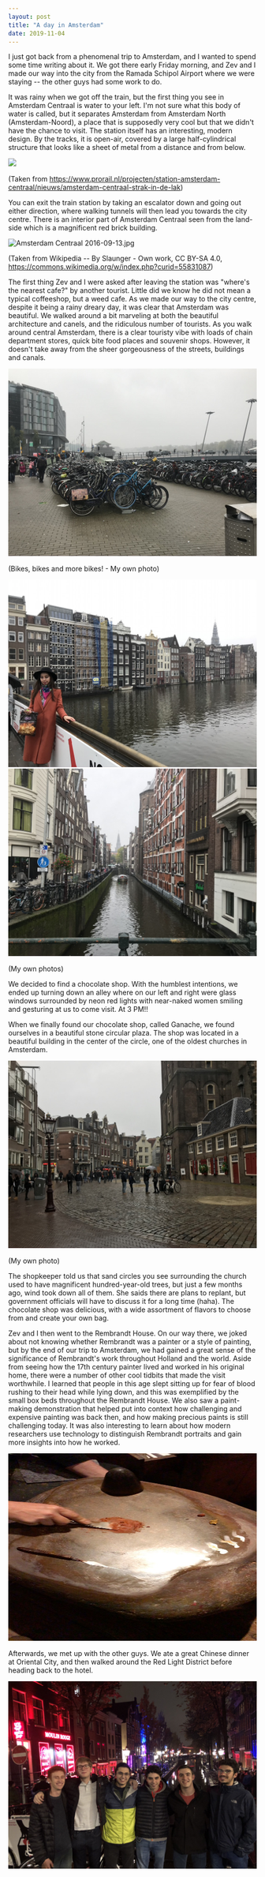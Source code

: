 ```yaml
---
layout: post
title: "A day in Amsterdam"
date: 2019-11-04
---
```


I just got back from a phenomenal trip to Amsterdam, and I wanted to spend some time writing about it. We got there early Friday morning, and Zev and I made our way into the city from the Ramada Schipol Airport where we were staying -- the other guys had some work to do.

It was rainy when we got off the train, but the first thing you see in Amsterdam Centraal is water to your left. I'm not sure what this body of water is called, but it separates Amsterdam from Amsterdam North (Amsterdam-Noord), a place that is supposedly very cool but that we didn't have the chance to visit. The station itself has an interesting, modern design. By the tracks, it is open-air, covered by a large half-cylindrical structure that looks like a sheet of metal from a distance and from below.

<img src="https://www.prorail.nl/sites/default/files/amsterdam_cs_003.jpg?itok=_7ccyTWj" />

(Taken from https://www.prorail.nl/projecten/station-amsterdam-centraal/nieuws/amsterdam-centraal-strak-in-de-lak)

You can exit the train station by taking an escalator down and going out either direction, where walking tunnels will then lead you towards the city centre. There is an interior part of Amsterdam Centraal seen from the land-side which is a magnificent red brick building.

<img src="https://upload.wikimedia.org/wikipedia/commons/thumb/0/0c/Amsterdam_Centraal_2016-09-13.jpg/2880px-Amsterdam_Centraal_2016-09-13.jpg" alt="Amsterdam Centraal 2016-09-13.jpg" />

(Taken from Wikipedia -- By Slaunger - Own work, CC BY-SA 4.0, https://commons.wikimedia.org/w/index.php?curid=55831087)

The first thing Zev and I were asked after leaving the station was "where's the nearest cafe?" by another tourist. Little did we know he did not mean a typical coffeeshop, but a weed cafe. As we made our way to the city centre, despite it being a rainy dreary day, it was clear that Amsterdam was beautiful. We walked around a bit marveling at both the beautiful architecture and canels, and the ridiculous number of tourists. As you walk around central Amsterdam, there is a clear touristy vibe with loads of chain department stores, quick bite food places and souvenir shops. However, it doesn't take away from the sheer gorgeousness of the streets, buildings and canals.

<img class="alignnone size-full wp-image-170" src="/assets/img/bikes.jpeg" alt="90B61534-F8D5-492B-A310-B79BF5DB6615_1_105_c.jpeg" width="1024" height="380" />

(Bikes, bikes and more bikes! - My own photo)

<img class="alignnone size-full wp-image-172" src="/assets/img/canal.jpeg" width="1024" height="380" /><img class="alignnone size-full wp-image-171" src="/assets/img/canal2.jpeg" alt="CFEB39B6-FBF5-449C-8760-6E6EEB1FE757_1_105_c.jpeg" width="1024" height="380" />

(My own photos)

We decided to find a chocolate shop. With the humblest intentions, we ended up turning down an alley where on our left and right were glass windows surrounded by neon red lights with near-naked women smiling and gesturing at us to come visit. At 3 PM!!

When we finally found our chocolate shop, called Ganache, we found ourselves in a beautiful stone circular plaza. The shop was located in a beautiful building in the center of the circle, one of the oldest churches in Amsterdam.

<img class="alignnone size-full wp-image-169" src="/assets/img/circle.jpeg" alt="A4964158-7B35-4D63-8A2D-B6178C0F3BEF_1_105_c.jpeg" width="1024" height="380" />

(My own photo)

The shopkeeper told us that sand circles you see surrounding the church used to have magnificent hundred-year-old trees, but just a few months ago, wind took down all of them. She saids there are plans to replant, but government officials will have to discuss it for a long time (haha). The chocolate shop was delicious, with a wide assortment of flavors to choose from and create your own bag.

Zev and I then went to the Rembrandt House. On our way there, we joked about not knowing whether Rembrandt was a painter or a style of painting, but by the end of our trip to Amsterdam, we had gained a great sense of the significance of Rembrandt's work throughout Holland and the world. Aside from seeing how the 17th century painter lived and worked in his original home, there were a number of other cool tidbits that made the visit worthwhile. I learned that people in this age slept sitting up for fear of blood rushing to their head while lying down, and this was exemplified by the small box beds throughout the Rembrandt House. We also saw a paint-making demonstration that helped put into context how challenging and expensive painting was back then, and how making precious paints is still challenging today. It was also interesting to learn about how modern researchers use technology to distinguish Rembrandt portraits and gain more insights into how he worked.

<img class="alignnone size-full wp-image-175" src="/assets/img/painting.jpeg" width="665" height="380" />

Afterwards, we met up with the other guys. We ate a great Chinese dinner at Oriental City, and then walked around the Red Light District before heading back to the hotel.

<img class="alignnone size-full wp-image-176" src="/assets/img/boys.jpeg" width="4032" height="380" />
